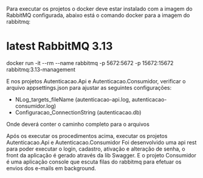 Para executar os projetos o docker deve estar instalado com a imagem do RabbitMQ configurada, abaixo está o comando docker para a imagem do rabbitmq:
# latest RabbitMQ 3.13
docker run -it --rm --name rabbitmq -p 5672:5672 -p 15672:15672 rabbitmq:3.13-management

E nos projetos Autenticacao.Api e Autenticacao.Consumidor, verificar o arquivo appsettings.json para ajustar as seguintes configurações:
- NLog_targets_fileName (autenticacao-api.log, autenticacao-consumidor.log)
- Configuracao_ConnectionString (autenticacao.db)

Onde deverá conter o caminho completo para o arquivos

Após os executar os procedimentos acima, executar os projetos Autenticacao.Api e Autenticacao.Consumidor
Foi desenvolvido uma api rest para poder executar o login, cadastro, ativação e alteração de senha, o front da aplicação é gerado através da lib Swagger.
E o projeto Consumidor é uma aplicação console que escuta filas do rabbitmq para efetuar os envios dos e-mails em background.